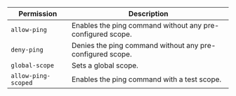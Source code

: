 | Permission | Description |
|------|-----|
|`allow-ping`|Enables the ping command without any pre-configured scope.|
|`deny-ping`|Denies the ping command without any pre-configured scope.|
|`global-scope`|Sets a global scope.|
|`allow-ping-scoped`|Enables the ping command with a test scope.|
